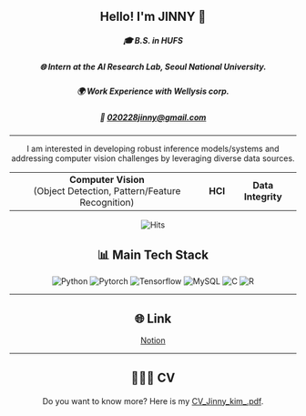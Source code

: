 <div align="center">

## Hello! I'm JINNY 👋



##### 🎓 B.S. in HUFS
##### 🌐 Intern at the AI Research Lab, Seoul National University.
##### 🌍 Work Experience with Wellysis corp.
##### 📧 020228jinny@gmail.com



---


I am interested in developing robust inference models/systems and addressing computer vision challenges by leveraging diverse data sources.

<table>
  <tr>
    <td align="center"><b>Computer Vision</b><br>(Object Detection, Pattern/Feature Recognition)</td>
    <td align="center"><b>HCI</b></td>
    <td align="center"><b>Data Integrity</b></td>
  </tr>
</table>


![Hits](https://hits.seeyoufarm.com/api/count/incr/badge.svg?url=https://github.com/jiinkim-maker/jiinkim-maker)



## 📊 Main Tech Stack


![Python](https://img.shields.io/badge/Python-3776AB?style=for-the-badge&logo=python&logoColor=white)
![Pytorch](https://img.shields.io/badge/Pytorch-EE4C2C?style=for-the-badge&logo=pytorch&logoColor=white)
![Tensorflow](https://img.shields.io/badge/TensorFlow-FF6F00?style=for-the-badge&logo=tensorflow&logoColor=white)
![MySQL](https://img.shields.io/badge/MySQL-4479A1?style=for-the-badge&logo=mysql&logoColor=white)
![C](https://img.shields.io/badge/C-3776AB?style=for-the-badge&logo=c&logoColor=white)
![R](https://img.shields.io/badge/R-276DC3?style=for-the-badge&logo=r&logoColor=white)



---


## 🌐 Link

[Notion](https://plump-krill-86e.notion.site/Portfolio-2924b10395a84814858838f6215ae6bd?pvs=4)


---


## 👩🏻‍🚀 CV

<div style="margin-top: 20px;">
  Do you want to know more? Here is my <a href="https://github.com/jiinkim-maker/jiinkim-maker/blob/main/CV_Jinny_kim_.pdf">CV_Jinny_kim_.pdf</a>.
</div>

</div>

